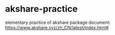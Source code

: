 # akshare-practice
elementary practice of akshare package
document: https://www.akshare.xyz/zh_CN/latest/index.html#
